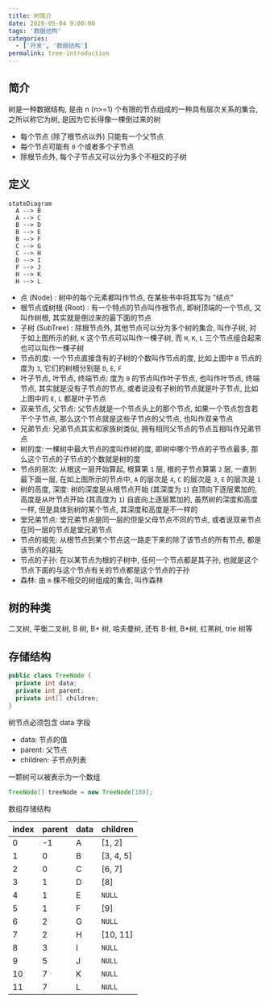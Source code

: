 ```yaml
---
title: 树简介
date: 2020-05-04 9:00:00
tags: '数据结构'
categories:
  - ['开发', '数据结构']
permalink: tree-introduction
---
```


## 简介

树是一种数据结构, 是由 n (n>=1) 个有限的节点组成的一种具有层次关系的集合, 之所以称它为树, 是因为它长得像一棵倒过来的树

- 每个节点 (除了根节点以外) 只能有一个父节点
- 每个节点可能有 `0` 个或者多个子节点
- 除根节点外, 每个子节点又可以分为多个不相交的子树

## 定义

```mermaid
stateDiagram
  A --> B
  A --> C
  B --> D
  B --> E
  B --> F
  C --> G
  C --> H
  D --> I
  F --> J
  H --> K
  H --> L
```

- 点 (Node) : 树中的每个元素都叫作节点, 在某些书中将其写为 "结点"
- 根节点或树根 (Root) : 有一个特点的节点叫作根节点, 即树顶端的一个节点, 又叫作树根, 其实就是倒过来的最下面的节点
- 子树 (SubTree) : 除根节点外, 其他节点可以分为多个树的集合, 叫作子树, 对于如上图所示的树, `K` 这个节点可以叫作一棵子树, 而 `H`, `K`, `L` 三个节点组合起来也可以叫作一棵子树
- 节点的度: 一个节点直接含有的子树的个数叫作节点的度, 比如上图中 `B` 节点的度为 `3`, 它们的树根分别是 `D`, `E`, `F`
- 叶子节点, 叶节点, 终端节点: 度为 `0` 的节点叫作叶子节点, 也叫作叶节点, 终端节点, 其实就是没有子节点的节点, 或者说没有子树的节点就是叶子节点, 比如上图中的 `E`, `L` 都是叶子节点
- 双亲节点, 父节点: 父节点就是一个节点头上的那个节点, 如果一个节点包含若干个子节点, 那么这个节点就是这些子节点的父节点, 也叫作双亲节点
- 兄弟节点: 兄弟节点其实和家族树类似, 拥有相同父节点的节点互相叫作兄弟节点
- 树的度: 一棵树中最大节点的度叫作树的度, 即树中哪个节点的子节点最多, 那么这个节点的子节点的个数就是树的度
- 节点的层次: 从根这一层开始算起, 根算第 `1` 层, 根的子节点算第 `2` 层, 一直到最下面一层, 在如上图所示的节点中, `A` 的层次是 `4`, `C` 的层次是 `3`, `E` 的层次是 `1`
- 树的高度, 深度: 树的深度是从根节点开始 (其深度为 `1`) 自顶向下逐层累加的, 高度是从叶节点开始 (其高度为 `1`) 自底向上逐层累加的, 虽然树的深度和高度一样, 但是具体到树的某个节点, 其深度和高度是不一样的
- 堂兄弟节点: 堂兄弟节点是同一层的但是父母节点不同的节点, 或者说双亲节点在同一层的节点是堂兄弟节点
- 节点的祖先: 从根节点到某个节点这一路走下来的除了该节点的所有节点, 都是该节点的祖先
- 节点的子孙: 在以某节点为根的子树中, 任何一个节点都是其子孙, 也就是这个节点下面的与这个节点有关的节点都是这个节点的子孙
- 森林: 由 `m` 棵不相交的树组成的集合, 叫作森林

## 树的种类

二叉树, 平衡二叉树, B 树, B+ 树, 哈夫曼树, 还有 B-树, B*树, 红黑树, trie 树等

## 存储结构

```java
public class TreeNode {
  private int data;
  private int parent;
  private int[] children;
}
```

树节点必须包含 data 字段

- data: 节点的值
- parent: 父节点
- children: 子节点列表

一颗树可以被表示为一个数组

```java
TreeNode[] treeNode = new TreeNode[100];
```

数组存储结构

| index | parent | data | children |
| -- | -- | -- | -- |
| 0 | -1 | A | [1, 2] |
| 1 | 0 | B | [3, 4, 5] |
| 2 | 0 | C | [6, 7] |
| 3 | 1 | D | [8] |
| 4 | 1 | E | `NULL` |
| 5 | 1 | F | [9] |
| 6 | 2 | G | `NULL` |
| 7 | 2 | H | [10, 11] |
| 8 | 3 | I | `NULL` |
| 9 | 5 | J | `NULL` |
| 10 | 7 | K | `NULL` |
| 11 | 7 | L | `NULL` |
